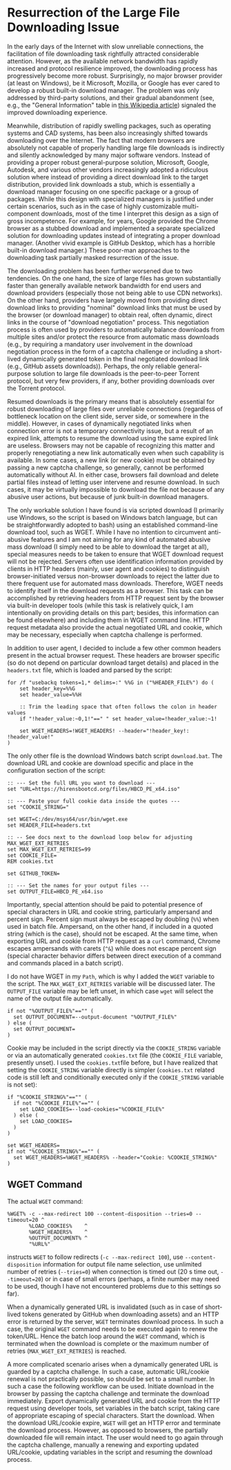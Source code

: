 # Resurrection of the Large File Downloading Issue

In the early days of the Internet with slow unreliable connections, the facilitation of file downloading task rightfully attracted considerable attention. However, as the available network bandwidth has rapidly increased and protocol resilience improved, the downloading process has progressively become more robust. Surprisingly, no major browser provider (at least on Windows), be it Microsoft, Mozilla, or Google has ever cared to develop a robust built-in download manager. The problem was only addressed by third-party solutions, and their gradual abandonment (see, e.g., the "General Information" table in [this Wikipedia article](https://en.wikipedia.org/wiki/Comparison_of_download_managers)) signaled the improved downloading experience.

Meanwhile, distribution of rapidly swelling packages, such as operating systems and CAD systems, has been also increasingly shifted towards downloading over the Internet. The fact that modern browsers are absolutely not capable of properly handling large file downloads is indirectly and silently acknowledged by many major software vendors. Instead of providing a proper robust general-purpose solution, Microsoft, Google, Autodesk, and various other vendors increasingly adopted a ridiculous solution where instead of providing a direct download link to the target distribution, provided link downloads a stub, which is essentially a download manager focusing on one specific package or a group of packages. While this design with specialized managers is justified under certain scenarios, such as in the case of highly customizable multi-component downloads, most of the time I interpret this design as a sign of gross incompetence. For example, for years, Google provided the Chrome browser as a stubbed download and implemented a separate specialized solution for downloading updates instead of integrating a proper download manager. (Another vivid example is GitHub Desktop, which has a horrible built-in download manager.) These poor-man approaches to the downloading task partially masked resurrection of the issue.

The downloading problem has been further worsened due to two tendencies. On the one hand, the size of large files has grown substantially faster than generally available network bandwidth for end users and download providers (especially those not being able to use CDN networks). On the other hand, providers have largely moved from providing direct download links to providing "nominal" download links that must be used by the browser (or download manager) to obtain real, often dynamic, direct links in the course of "download negotiation" process. This negotiation process is often used by providers to automatically balance downloads from multiple sites and/or protect the resource from automatic mass downloads (e.g., by requiring a mandatory user involvement in the download negotiation process in the form of a captcha challenge or including a short-lived dynamically generated token in the final negotiated download link (e.g., GitHub assets downloads)). Perhaps, the only reliable general-purpose solution to large file downloads is the peer-to-peer Torrent protocol, but very few providers, if any, bother providing downloads over the Torrent protocol.

Resumed downloads is the primary means that is absolutely essential for robust downloading of large files over unreliable connections (regardless of bottleneck location on the client side, server side, or somewhere in the middle). However, in cases of dynamically negotiated links when connection error is not a temporary connectivity issue, but a result of an expired link, attempts to resume the download using the same expired link are useless. Browsers may not be capable of recognizing this matter and properly renegotiating a new link automatically even when such capability is available. In some cases, a new link (or new cookie) must be obtained by passing a new captcha challenge, so generally, cannot be performed automatically without AI. In either case, browsers fail download and delete partial files instead of letting user intervene and resume download. In such cases, it may be virtually impossible to download the file not because of any abusive user actions, but because of junk built-in download managers.

The only workable solution I have found is via scripted download (I primarily use Windows, so the script is based on Windows batch language, but can be straightforwardly adopted to bash) using an established command-line download tool, such as WGET. While I have no intention to circumvent anti-abusive features and I am not aiming for any kind of automated abusive mass download (I simply need to be able to download the target at all), special measures needs to be taken to ensure that WGET download request will not be rejected. Servers often use identification information provided by clients in HTTP headers (mainly, user agent and cookies) to distinguish browser-initiated versus non-browser downloads to reject the latter due to there frequent use for automated mass downloads. Therefore, WGET needs to identify itself in the download requests as a browser. This task can be accomplished by retrieving headers from HTTP request sent by the browser via built-in developer tools (while this task is relatively quick, I am intentionally on providing details on this part; besides, this information can be found elsewhere) and including them in WGET command line. HTTP request metadata also provide the actual negotiated URL and cookie, which may be necessary, especially when captcha challenge is performed.

In addition to user agent, I decided to include a few other common headers present in the actual browser request. These headers are browser specific (so do not depend on particular download target details) and placed in the `headers.txt` file, which is loaded and parsed by the script:

```batch
for /f "usebackq tokens=1,* delims=:" %%G in ("%HEADER_FILE%") do (
    set header_key=%%G
    set header_value=%%H

    :: Trim the leading space that often follows the colon in header values
    if "!header_value:~0,1!"==" " set header_value=!header_value:~1!

    set WGET_HEADERS=!WGET_HEADERS! --header="!header_key!: !header_value!"
)
```

The only other file is the download Windows batch script `download.bat`. The download URL and cookie are download specific and place in the configuration section of the script:

```batch
:: --- Set the full URL you want to download ---
set "URL=https://hirensbootcd.org/files/HBCD_PE_x64.iso"

:: --- Paste your full cookie data inside the quotes ---
set "COOKIE_STRING="

set WGET=C:/dev/msys64/usr/bin/wget.exe 
set HEADER_FILE=headers.txt

:: -- See docs next to the download loop below for adjusting MAX_WGET_EXT_RETRIES
set MAX_WGET_EXT_RETRIES=99
set COOKIE_FILE=
REM cookies.txt

set GITHUB_TOKEN=

:: --- Set the names for your output files ---
set OUTPUT_FILE=HBCD_PE_x64.iso
```

Importantly, special attention should be paid to potential presence of special characters in URL and cookie string, particularly ampersand and percent sign. Percent sign must always be escaped by doubling (`%%`) when used in batch file. Ampersand, on the other hand, if included in a quoted string (which is the case), should not be escaped. At the same time, when exporting URL and cookie from HTTP request as a `curl` command, Chrome escapes ampersands with carets (`^&`) while does not escape percent sign (special character behavior differs between direct execution of a command and commands placed in a batch script).

I do not have WGET in my `Path`, which is why I added the `WGET` variable to the script. The `MAX_WGET_EXT_RETRIES` variable will be discussed later. The `OUTPUT_FILE` variable may be left unset, in which case `wget` will select the name of the output file automatically.

```
if not "%OUTPUT_FILE%"=="" (
  set OUTPUT_DOCUMENT=--output-document "%OUTPUT_FILE%"
) else (
  set OUTPUT_DOCUMENT=
)
```

Cookie may be included in the script directly via the `COOKIE_STRING` variable or via an automatically generated `cookies.txt` file (the `COOKIE_FILE` variable, presently unset). I used the `cookies.txt`file before, but I have realized that setting the `COOKIE_STRING` variable directly is simpler (`cookies.txt` related code is still left and conditionally executed only if  the `COOKIE_STRING` variable is not set):

```
if "%COOKIE_STRING%"=="" (
  if not "%COOKIE_FILE%"=="" (
    set LOAD_COOKIES=--load-cookies="%COOKIE_FILE%"
  ) else (
    set LOAD_COOKIES=
  )
)

set WGET_HEADERS=
if not "%COOKIE_STRING%"=="" (
  set WGET_HEADERS=%WGET_HEADERS% --header="Cookie: %COOKIE_STRING%"
)
```

## WGET Command

The actual `WGET` command:

```
%WGET% -c --max-redirect 100 --content-disposition --tries=0 --timeout=20 ^
       %LOAD_COOKIES%    ^
       %WGET_HEADERS%    ^
       %OUTPUT_DOCUMENT% ^
       "%URL%"
```

instructs `WGET` to follow redirects (`-c --max-redirect 100`), use `--content-disposition` information for output file name selection, use unlimited number of retries (`--tries=0`) when connection is timed out (20 s time out, `--timeout=20`) or in case of small errors (perhaps, a finite number may need to be used, though I have not encountered problems due to this settings so far).

When a dynamically generated URL is invalidated (such as in case of short-lived tokens generated by GitHub when downloading assets) and an HTTP error is returned by the server, `WGET` terminates download process. In such a case, the original `WGET` command needs to be executed again to renew the token/URL. Hence the batch loop around the `WGET` command, which is terminated when the download is complete or the maximum number of retries (`MAX_WGET_EXT_RETRIES`) is reached.

A more complicated scenario arises when a dynamically generated URL is guarded by a captcha challenge. In such a case, automatic URL/cookie renewal is not practically possible, so should be set to a small number. In such a case the following workflow can be used. Initiate download in the browser by passing the captcha challenge and terminate the download immediately. Export dynamically generated URL and cookie from the HTTP request using developer tools, set variables in the batch script, taking care of appropriate escaping of special characters. Start the download. When the download URL/cookie expire, `WGET` will get an HTTP error and terminate the download process. However, as opposed to browsers, the partially downloaded file will remain intact. The user would need to go again through the captcha challenge, manually a renewing and exporting updated URL/cookie, updating variables in the script and resuming the download process.